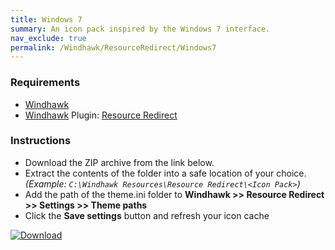 ```yaml
---
title: Windows 7
summary: An icon pack inspired by the Windows 7 interface.
nav_exclude: true
permalink: /Windhawk/ResourceRedirect/Windows7
---
```


<div align="center">
  <!-- <img src="https://gitlab.com/the-back-room/windhawk/resource-redirect/windows-series/windows-7/-/raw/main/Extras/Preview.bmp" alt="Windows 7 Preview" style="max-width: 100%; height: auto;"> -->
</div>

### Requirements

- [Windhawk](https://windhawk.net/)
- [Windhawk](https://windhawk.net/) Plugin: [Resource Redirect](https://windhawk.net/mods/icon-resource-redirect)

### Instructions

 - Download the ZIP archive from the link below.
 - Extract the contents of the folder into a safe location of your choice. *(Example: `C:\Windhawk Resources\Resource Redirect\<Icon Pack>`)*
 - Add the path of the theme.ini folder to **Windhawk >> Resource Redirect >> Settings >> Theme paths**
 - Click the **Save settings** button and refresh your icon cache

[![Download](https://img.shields.io/badge/Download-black?style=plastic&logoColor=white&logoSize=auto&labelColor=green&color=black&cacheSeconds=3600)](https://gitlab.com/the-back-room/windhawk/resource-redirect/windows-series/windows-7/-/archive/main/windows-7-main.zip)